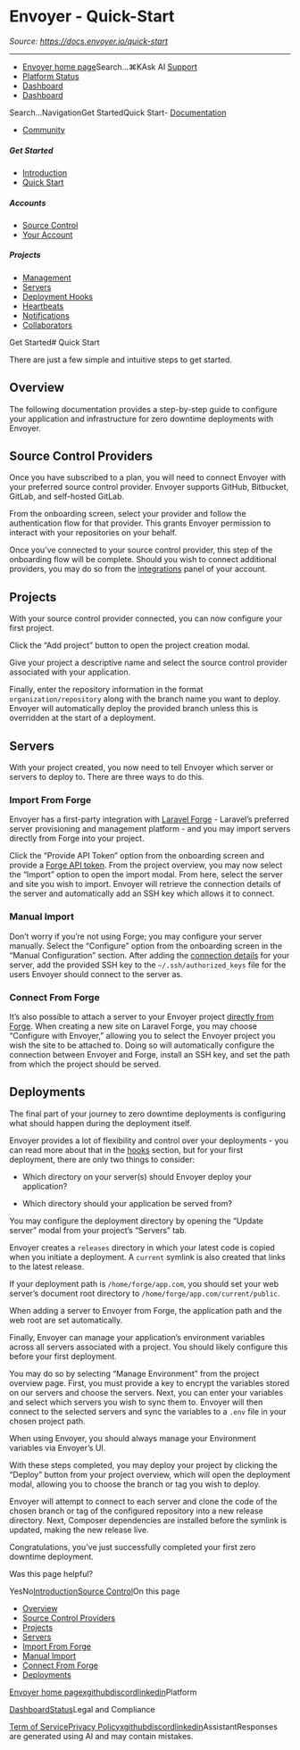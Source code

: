 # Envoyer - Quick-Start

*Source: https://docs.envoyer.io/quick-start*

---

- [Envoyer home page](https://envoyer.io)Search...⌘KAsk AI
[Support](/cdn-cgi/l/email-protection#61040f170e180413210d00130017040d4f020e0c)
- [Platform Status](https://status.laravel.com/)
- [Dashboard](https://envoyer.io)
- [Dashboard](https://envoyer.io)

Search...NavigationGet StartedQuick Start- [Documentation](/introduction)
- [Community](https://discord.com/invite/laravel)
##### Get Started

- [Introduction](/introduction)
- [Quick Start](/quick-start)

##### Accounts

- [Source Control](/accounts/source-control)
- [Your Account](/accounts/your-account)

##### Projects

- [Management](/projects/management)
- [Servers](/projects/servers)
- [Deployment Hooks](/projects/deployment-hooks)
- [Heartbeats](/projects/heartbeats)
- [Notifications](/projects/notifications)
- [Collaborators](/projects/collaborators)

Get Started# Quick Start

There are just a few simple and intuitive steps to get started.

## [​](#overview)Overview

The following documentation provides a step-by-step guide to configure your application and infrastructure for zero downtime deployments with Envoyer.

## [​](#source-control-providers)Source Control Providers

Once you have subscribed to a plan, you will need to connect Envoyer with your preferred source control provider. Envoyer supports GitHub, Bitbucket, GitLab, and self-hosted GitLab.

From the onboarding screen, select your provider and follow the authentication flow for that provider. This grants Envoyer permission to interact with your repositories on your behalf.

Once you’ve connected to your source control provider, this step of the onboarding flow will be complete. Should you wish to connect additional providers, you may do so from the [integrations](https://envoyer.io/user/profile#/integrations) panel of your account.

## [​](#projects)Projects

With your source control provider connected, you can now configure your first project.

Click the “Add project” button to open the project creation modal.

Give your project a descriptive name and select the source control provider associated with your application.

Finally, enter the repository information in the format `organization/repository` along with the branch name you want to deploy. Envoyer will automatically deploy the provided branch unless this is overridden at the start of a deployment.

## [​](#servers)Servers

With your project created, you now need to tell Envoyer which server or servers to deploy to. There are three ways to do this.

### [​](#import-from-forge)Import From Forge

Envoyer has a first-party integration with [Laravel Forge](https://forge.laravel.com) - Laravel’s preferred server provisioning and management platform - and you may import servers directly from Forge into your project.

Click the “Provide API Token” option from the onboarding screen and provide a [Forge API token](https://forge.laravel.com/user-profile/api). From the project overview, you may now select the “Import” option to open the import modal. From here, select the server and site you wish to import. Envoyer will retrieve the connection details of the server and automatically add an SSH key which allows it to connect.

### [​](#manual-import)Manual Import

Don’t worry if you’re not using Forge; you may configure your server manually. Select the “Configure” option from the onboarding screen in the “Manual Configuration” section. After adding the [connection details](/projects/servers#server-configuration) for your server, add the provided SSH key to the `~/.ssh/authorized_keys` file for the users Envoyer should connect to the server as.

### [​](#connect-from-forge)Connect From Forge

It’s also possible to attach a server to your Envoyer project [directly from Forge](https://forge.laravel.com/docs/sites/envoyer.html). When creating a new site on Laravel Forge, you may choose “Configure with Envoyer,” allowing you to select the Envoyer project you wish the site to be attached to. Doing so will automatically configure the connection between Envoyer and Forge, install an SSH key, and set the path from which the project should be served.

## [​](#deployments)Deployments

The final part of your journey to zero downtime deployments is configuring what should happen during the deployment itself.

Envoyer provides a lot of flexibility and control over your deployments - you can read more about that in the [hooks](/projects/deployment-hooks) section, but for your first deployment, there are only two things to consider:

- Which directory on your server(s) should Envoyer deploy your application?

- Which directory should your application be served from?

You may configure the deployment directory by opening the “Update server” modal from your project’s “Servers” tab.

Envoyer creates a `releases` directory in which your latest code is copied when you initiate a deployment. A `current` symlink is also created that links to the latest release.

If your deployment path is `/home/forge/app.com`, you should set your web server’s document root directory to `/home/forge/app.com/current/public`.

When adding a server to Envoyer from Forge, the application path and the web root are set automatically.

Finally, Envoyer can manage your application’s environment variables across all servers associated with a project. You should likely configure this before your first deployment.

You may do so by selecting “Manage Environment” from the project overview page. First, you must provide a key to encrypt the variables stored on our servers and choose the servers. Next, you can enter your variables and select which servers you wish to sync them to. Envoyer will then connect to the selected servers and sync the variables to a `.env` file in your chosen project path.

When using Envoyer, you should always manage your Environment variables via Envoyer’s UI.

With these steps completed, you may deploy your project by clicking the “Deploy” button from your project overview, which will open the deployment modal, allowing you to choose the branch or tag you wish to deploy.

Envoyer will attempt to connect to each server and clone the code of the chosen branch or tag of the configured repository into a new release directory. Next, Composer dependencies are installed before the symlink is updated, making the new release live.

Congratulations, you’ve just successfully completed your first zero downtime deployment.

Was this page helpful?

YesNo[Introduction](/introduction)[Source Control](/accounts/source-control)On this page
- [Overview](#overview)
- [Source Control Providers](#source-control-providers)
- [Projects](#projects)
- [Servers](#servers)
- [Import From Forge](#import-from-forge)
- [Manual Import](#manual-import)
- [Connect From Forge](#connect-from-forge)
- [Deployments](#deployments)

[Envoyer home page](https://envoyer.io)[x](https://x.com/laravelphp)[github](https://github.com/laravel)[discord](https://discord.com/invite/laravel)[linkedin](https://linkedin.com/company/laravel)Platform

[Dashboard](https://envoyer.io/)[Status](https://status.laravel.com/)Legal and Compliance

[Term of Service](https://envoyer.io/terms)[Privacy Policy](https://envoyer.io/privacy)[x](https://x.com/laravelphp)[github](https://github.com/laravel)[discord](https://discord.com/invite/laravel)[linkedin](https://linkedin.com/company/laravel)AssistantResponses are generated using AI and may contain mistakes.
